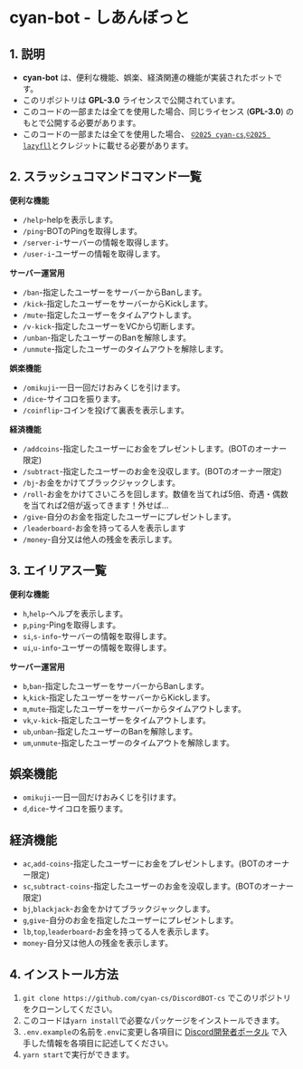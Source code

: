 # cyan-bot - しあんぼっと

## 1. 説明
- **cyan-bot** は、便利な機能、娯楽、経済関連の機能が実装されたボットです。
- このリポジトリは **GPL-3.0** ライセンスで公開されています。
- このコードの一部または全てを使用した場合、同じライセンス (**GPL-3.0**) のもとで公開する必要があります。
- このコードの一部または全てを使用した場合、 [`©2025 cyan-cs`](https://github.com/cyan-cs),[`©2025 lazyfll`](https://github.com/lazyfll)とクレジットに載せる必要があります。

## 2. スラッシュコマンドコマンド一覧
**便利な機能**
- `/help`-helpを表示します。
- `/ping`-BOTのPingを取得します。
- `/server-i`-サーバーの情報を取得します。
- `/user-i`-ユーザーの情報を取得します。

**サーバー運営用**
- `/ban`-指定したユーザーをサーバーからBanします。
- `/kick`-指定したユーザーをサーバーからKickします。
- `/mute`-指定したユーザーをタイムアウトします。
- `/v-kick`-指定したユーザーをVCから切断します。
- `/unban`-指定したユーザーのBanを解除します。
- `/unmute`-指定したユーザーのタイムアウトを解除します。

**娯楽機能**
- `/omikuji`-一日一回だけおみくじを引けます。
- `/dice`-サイコロを振ります。
- `/coinflip`-コインを投げて裏表を表示します。

**経済機能**
- `/addcoins`-指定したユーザーにお金をプレゼントします。(BOTのオーナー限定)
- `/subtract`-指定したユーザーのお金を没収します。(BOTのオーナー限定)
- `/bj`-お金をかけてブラックジャックします。
- `/roll`-お金をかけてさいころを回します。数値を当てれば5倍、奇遇・偶数を当てれば2倍が返ってきます！外せば...
- `/give`-自分のお金を指定したユーザーにプレゼントします。
- `/leaderboard`-お金を持ってる人を表示します
- `/money`-自分又は他人の残金を表示します。

## 3. エイリアス一覧
**便利な機能**
- `h`,`help`-ヘルプを表示します。
- `p`,`ping`-Pingを取得します。
- `si`,`s-info`-サーバーの情報を取得します。
- `ui`,`u-info`-ユーザーの情報を取得します。
  
**サーバー運営用**
- `b`,`ban`-指定したユーザーをサーバーからBanします。
- `k`,`kick`-指定したユーザーをサーバーからKickします。
- `m`,`mute`-指定したユーザーをサーバーからタイムアウトします。
- `vk`,`v-kick`-指定したユーザーをタイムアウトします。
- `ub`,`unban`-指定したユーザーのBanを解除します。
- `um`,`unmute`-指定したユーザーのタイムアウトを解除します。

## 娯楽機能
- `omikuji`-一日一回だけおみくじを引けます。
- `d`,`dice`-サイコロを振ります。

## 経済機能
- `ac`,`add-coins`-指定したユーザーにお金をプレゼントします。(BOTのオーナー限定)
- `sc`,`subtract-coins`-指定したユーザーのお金を没収します。(BOTのオーナー限定)
- `bj`,`blackjack`-お金をかけてブラックジャックします。
- `g`,`give`-自分のお金を指定したユーザーにプレゼントします。
- `lb`,`top`,`leaderboard`-お金を持ってる人を表示します。
- `money`-自分又は他人の残金を表示します。

## 4. インストール方法
1. `git clone https://github.com/cyan-cs/DiscordBOT-cs` でこのリポジトリをクローンしてください。
2. このコードは`yarn install`で必要なパッケージをインストールできます。
3. `.env.example`の名前を`.env`に変更し各項目に [Discord開発者ポータル](https://discord.com/developers/applications) で入手した情報を各項目に記述してください。
4. `yarn start`で実行ができます。

